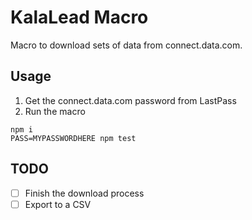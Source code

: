 # KalaLead Macro

Macro to download sets of data from connect.data.com.

## Usage

1. Get the connect.data.com password from LastPass
2. Run the macro
```
npm i
PASS=MYPASSWORDHERE npm test
```

## TODO

- [ ] Finish the download process
- [ ] Export to a CSV